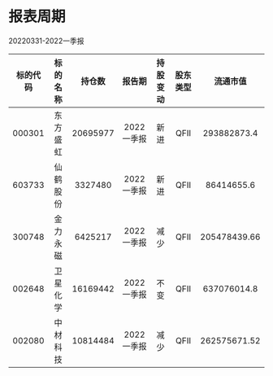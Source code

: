 # 报表周期 

20220331-2022一季报

| 标的代码 | 标的名称 | 持仓数 | 报告期 | 持股变动 | 股东类型 | 流通市值 |
|:--:|:--:|:--:|:--:|:--:|:--:|:--:|
|000301|东方盛虹|20695977|2022一季报|新进|QFII|293882873.4|
|603733|仙鹤股份|3327480|2022一季报|新进|QFII|86414655.6|
|300748|金力永磁|6425217|2022一季报|减少|QFII|205478439.66|
|002648|卫星化学|16169442|2022一季报|不变|QFII|637076014.8|
|002080|中材科技|10814484|2022一季报|减少|QFII|262575671.52|